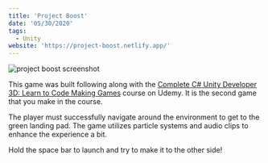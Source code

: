 ```yaml
---
title: 'Project Boost'
date: '05/30/2020'
tags:
  - Unity
website: 'https://project-boost.netlify.app/'
---
```


![project boost screenshot](/images/content/screen-shot-2020-05-30-at-12.48.31-pm.png)

This game was built following along with the [Complete C# Unity Developer 3D: Learn to Code Making Games](https://www.udemy.com/course/unitycourse2/) course on Udemy. It is the second game that you make in the course.

The player must successfully navigate around the environment to get to the green landing pad. The game utilizes particle systems and audio clips to enhance the experience a bit.

Hold the space bar to launch and try to make it to the other side!
